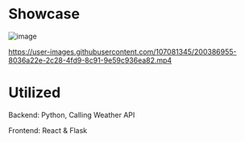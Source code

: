 # Showcase
![image](https://user-images.githubusercontent.com/107081345/200224700-5a74748d-f7dd-41a3-847d-16a242c0b499.png)


https://user-images.githubusercontent.com/107081345/200386955-8036a22e-2c28-4fd9-8c91-9e59c936ea82.mp4


# Utilized
Backend: Python, Calling Weather API

Frontend: React & Flask
